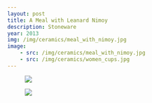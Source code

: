 ```yaml
---
layout: post
title: A Meal with Leanard Nimoy
description: Stoneware
year: 2013
img: /img/ceramics/meal_with_nimoy.jpg
image:
    - src: /img/ceramics/meal_with_nimoy.jpg
    - src: /img/ceramics/women_cups.jpg
---
```

<figure>
  <img
    class="post-image" src="{{ page.image[0].src }}">
</figure>


<figure>
  <img
    class="post-image" src="{{ page.image[1].src }}">
</figure>


